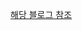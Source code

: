 [해당 블로그 참조](https://velog.io/@jwoo5264/%EC%B5%9C%EC%8B%A0-%EB%A9%80%ED%8B%B0%EB%AA%A8%EB%93%88-%EC%95%84%ED%82%A4%ED%85%8D%EC%B3%90%ED%8D%BC%EC%82%AC%EB%93%9C%ED%8C%A8%ED%84%B4-%EC%A0%81%EC%9A%A9)
